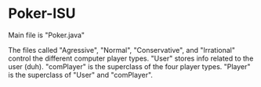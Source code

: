 # Poker-ISU
Main file is "Poker.java"

The files called "Agressive", "Normal", "Conservative", and "Irrational" control the different computer player types.
"User" stores info related to the user (duh).
"comPlayer" is the superclass of the four player types.
"Player" is the superclass of "User" and "comPlayer".
